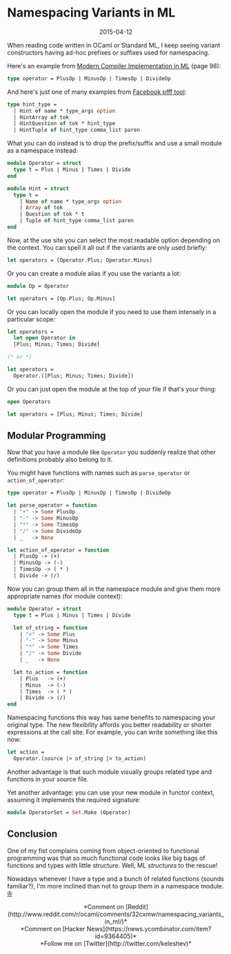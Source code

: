 Namespacing Variants in ML
==========================

<center>2015-04-12</center>

When reading code written in OCaml or Standard ML,
I keep seeing variant constructors having ad-hoc prefixes
or suffixes used for namespacing.

Here's an example from
[Modern Compiler Implementation in ML][Appel] (page 98):

[Appel]: http://www.amazon.com/Modern-Compiler-Implementation-Andrew-Appel/dp/0521607647

```ocaml
type operator = PlusOp | MinusOp | TimesOp | DivideOp
```

And here's just one of many examples from [Facebook pfff tool][pfff]:

[pfff]: https://github.com/facebook/pfff/blob/master/lang_php/parsing/ast_php.ml#L138

```ocaml
type hint_type =
  | Hint of name * type_args option
  | HintArray of tok
  | HintQuestion of tok * hint_type
  | HintTuple of hint_type comma_list paren
```

What you can do instead is to drop the prefix/suffix and use
a small module as a namespace instead:

```ocaml
module Operator = struct
  type t = Plus | Minus | Times | Divide
end
```

```ocaml
module Hint = struct
  type t =
    | Name of name * type_args option
    | Array of tok
    | Question of tok * t
    | Tuple of hint_type comma_list paren
end
```

Now, at the use site you can select the most readable option depending
on the context. You can spell it all out if the variants are only used
briefly:

```ocaml
let operators = [Operator.Plus; Operator.Minus]
```

Or you can create a module alias if you use the variants a lot:

```ocaml
module Op = Operator

let operators = [Op.Plus; Op.Minus]
```

Or you can locally open the module if you need to use them
intensely in a particular scope:

```ocaml
let operators =
  let open Operator in
  [Plus; Minus; Times; Divide]

(* or *)

let operators =
  Operator.([Plus; Minus; Times; Divide])
```

Or you can just open the module at the top of
your file if that's your thing:

```ocaml
open Operators

let operators = [Plus; Minus; Times; Divide]
```

Modular Programming
-------------------

Now that you have a module like `Operator` you
suddenly realize that other definitions probably also
belong to it.

You might have functions with names such as `parse_operator` or
`action_of_operator`:

```ocaml
type operator = PlusOp | MinusOp | TimesOp | DivideOp

let parse_operator = function
  | "+" -> Some PlusOp
  | "-" -> Some MinusOp
  | "*" -> Some TimesOp
  | "/" -> Some DivideOp
  | _   -> None

let action_of_operator = function
  | PlusOp -> (+)
  | MinusOp -> (-)
  | TimesOp -> ( * )
  | Divide -> (/)
```

Now you can group them all in the namespace module
and give them more appropriate names (for module context):

```ocaml
module Operator = struct
  type t = Plus | Minus | Times | Divide

  let of_string = function
    | "+" -> Some Plus
    | "-" -> Some Minus
    | "*" -> Some Times
    | "/" -> Some Divide
    | _   -> None

  let to_action = function
    | Plus   -> (+)
    | Minus  -> (-)
    | Times  -> ( * )
    | Divide -> (/)
end
```

Namespacing functions this way has same benefits to
namespacing your original type. The new flexibility
affords you better readability or shorter expressions
at the call site.
For example, you can write something like this now:

```ocaml
let action =
  Operator.(source |> of_string |> to_action)
```

Another advantage is that such module
visually groups related type and functions in your source
file.

Yet another advantage: you can use your new
module in functor context, assuming it implements
the required signature:

```ocaml
module OperatorSet = Set.Make (Operator)
```

Conclusion
----------

One of my fist complains coming from object-oriented to
functional programming was that so much functional code
looks like big bags of functions and types with little
structure. Well, ML *structures* to the rescue!

Nowadays whenever I have a type and a bunch of related functions
(sounds familiar?),
I'm more inclined than not
to group them in a namespace module. [&#9991;](/ "Home")

<center markdown="1">
*Comment on [Reddit](http://www.reddit.com/r/ocaml/comments/32cxmw/namespacing_variants_in_ml/)*
<br/>
*Comment on [Hacker News](https://news.ycombinator.com/item?id=9364405)*
<br/>
*Follow me on [Twitter](http://twitter.com/keleshev)*
</center>
